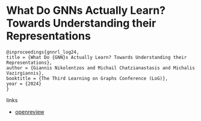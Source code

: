 # What Do GNNs Actually Learn? Towards Understanding their Representations

```
@inproceedings{gnnrl_log24,
title = {What Do {GNN}s Actually Learn? Towards Understanding their Representations},
author = {Giannis Nikolentzos and Michail Chatzianastasis and Michalis Vazirgiannis},
booktitle = {The Third Learning on Graphs Conference (LoG)},
year = {2024}
}
```

links
- [openreview](https://openreview.net/forum?id=OjHWbOsrBk)
